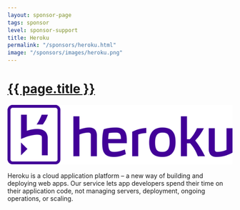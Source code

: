 ```yaml
---
layout: sponsor-page
tags: sponsor
level: sponsor-support
title: Heroku
permalink: "/sponsors/heroku.html"
image: "/sponsors/images/heroku.png"
---
```


<h1 class="sponsor">
  <a href="{{page.permalink}}">{{ page.title }}</a>
</h1>

<img src="/sponsors/images/heroku.png" class="sponsor" />

Heroku is a cloud application platform – a new way of building and deploying web apps. Our service lets app developers spend their time on their application code, not managing servers, deployment, ongoing operations, or scaling.
